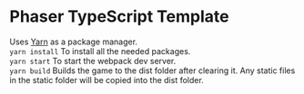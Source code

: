 ﻿# Phaser TypeScript Template  
 Uses [Yarn](https://yarnpkg.com/) as a package manager.  
`yarn install` To install all the needed packages.  
`yarn start` To start the webpack dev server.  
`yarn build` Builds the game to the dist folder after clearing it. Any static files in the static folder will be copied into the dist folder.  
